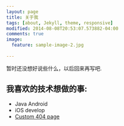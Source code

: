 ```yaml
---
layout: page
title: 关于我
tags: [about, Jekyll, theme, responsive]
modified: 2014-08-08T20:53:07.573882-04:00
comments: true
image:
  feature: sample-image-2.jpg
  
---
```


暂时还没想好说些什么，以后回来再写吧.

## 我喜欢的技术想做的事:

* Java Android
* iOS develop
* [Custom 404 page](http://mmistakes.github.io/minimal-mistakes/404.html) 

